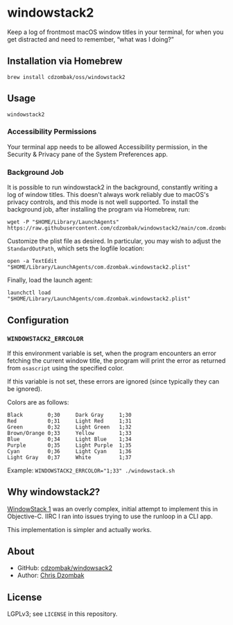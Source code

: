 # windowstack2

Keep a log of frontmost macOS window titles in your terminal, for when you get distracted and need to remember, “what was I doing?”

## Installation via Homebrew

```shell
brew install cdzombak/oss/windowstack2
```

## Usage

```shell
windowstack2
```

### Accessibility Permissions

Your terminal app needs to be allowed Accessibility permission, in the Security & Privacy pane of the System Preferences app.

### Background Job

It is possible to run windowstack2 in the background, constantly writing a log of window titles. This doesn't always work reliably due to macOS's privacy controls, and this mode is not well supported. To install the background job, after installing the program via Homebrew, run:

```shell
wget -P "$HOME/Library/LaunchAgents" https://raw.githubusercontent.com/cdzombak/windowstack2/main/com.dzombak.windowstack2.plist
```

Customize the plist file as desired. In particular, you may wish to adjust the `StandardOutPath`, which sets the logfile location:

```shell
open -a TextEdit "$HOME/Library/LaunchAgents/com.dzombak.windowstack2.plist"
```

Finally, load the launch agent:

```shell
launchctl load "$HOME/Library/LaunchAgents/com.dzombak.windowstack2.plist"
```

## Configuration

### `WINDOWSTACK2_ERRCOLOR`

If this environment variable is set, when the program encounters an error fetching the current window title, the program will print the error as returned from `osascript` using the specified color.

If this variable is not set, these errors are ignored (since typically they can be ignored).

Colors are as follows:

```
Black        0;30     Dark Gray     1;30
Red          0;31     Light Red     1;31
Green        0;32     Light Green   1;32
Brown/Orange 0;33     Yellow        1;33
Blue         0;34     Light Blue    1;34
Purple       0;35     Light Purple  1;35
Cyan         0;36     Light Cyan    1;36
Light Gray   0;37     White         1;37
```

Example: `WINDOWSTACK2_ERRCOLOR="1;33" ./windowstack.sh`

## Why windowstack*2*?

[WindowStack 1](https://github.com/cdzombak/WindowStack) was an overly complex, initial attempt to implement this in Objective-C. IIRC I ran into issues trying to use the runloop in a CLI app.

This implementation is simpler and actually works.

## About

- GitHub: [cdzombak/windowsack2](https://github.com/cdzombak/windowstack2)
- Author: [Chris Dzombak](https://www.dzombak.com)

## License

LGPLv3; see `LICENSE` in this repository.
